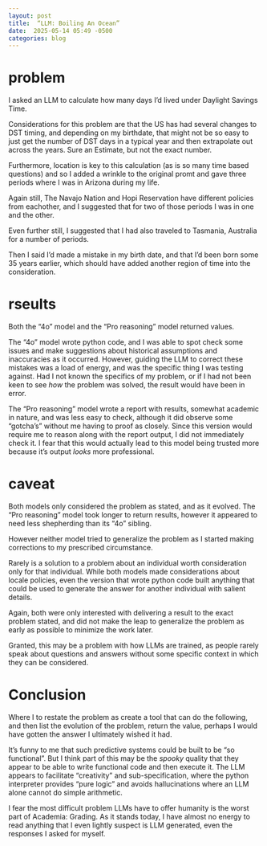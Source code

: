 ```yaml
---
layout: post
title:  “LLM: Boiling An Ocean”
date:  2025-05-14 05:49 -0500
categories: blog
---
```


# problem

I asked an LLM to calculate how many days I’d lived under Daylight Savings Time.

Considerations for this problem are that the US has had several changes to DST timing, and depending on my birthdate, that might not be so easy to just get the number of DST days in a typical year and then extrapolate out across the years. Sure an Estimate, but not the exact number.

Furthermore, location is key to this calculation (as is so many time based questions) and so I added a wrinkle to the original promt and gave three periods where I was in Arizona during my life.

Again still, The Navajo Nation and Hopi Reservation have different policies from eachother, and I suggested that for two of those periods I was in one and the other.

Even further still, I suggested that I had also traveled to Tasmania, Australia for a number of periods.

Then I said I’d made a mistake in my birth date, and that I’d been born some 35 years earlier, which should have added another region of time into the consideration.

# rseults

Both the “4o” model and the “Pro reasoning” model returned values.

The “4o” model wrote python code, and I was able to spot check some issues and make suggestions about historical assumptions and inaccuracies as it occurred. However, guiding the LLM to correct these mistakes was a load of energy, and was the specific thing I was testing against. Had I not known the specifics of my problem, or if I had not been keen to see _how_ the problem was solved, the result would have been in error.

The “Pro reasoning” model wrote a report with results, somewhat academic in nature, and was less easy to check, although it did observe some “gotcha’s” without me having to proof as closely. Since this version would require me to reason along with the report output, I did not immediately check it. I fear that this would actually lead to this model being trusted more because it’s output _looks_ more professional.


# caveat

Both models only considered the problem as stated, and as it evolved. The “Pro reasoning” model took longer to return results, however it appeared to need less shepherding than its “4o” sibling.

However neither model tried to generalize the problem as I started making corrections to my prescribed circumstance.

Rarely is a solution to a problem about an individual worth consideration only for that individual. While both models made considerations about locale policies, even the version that wrote python code built anything that could be used to generate the answer for another individual with salient details.

Again, both were only interested with delivering a result to the exact problem stated, and did not make the leap to generalize the problem as early as possible to minimize the work later.

Granted, this may be a problem with how LLMs are trained, as people rarely speak about questions and answers without some specific context in which they can be considered.

# Conclusion

Where I to restate the problem as create a tool that can do the following, and then list the evolution of the problem, return the value, perhaps I would have gotten the answer I ultimately wished it had.

It’s funny to me that such predictive systems could be built to be “so functional”. But I think part of this may be the _spooky_ quality that they appear to be able to write functional code and then execute it. The LLM appears to facilitate “creativity” and sub-specification, where the python interpreter provides “pure logic” and avoids hallucinations where an LLM alone cannot do simple arithmetic.

I fear the most difficult problem LLMs have to offer humanity is the worst part of Academia: Grading. As it stands today, I have almost no energy to read anything that I even lightly suspect is LLM generated, even the responses I asked for myself.